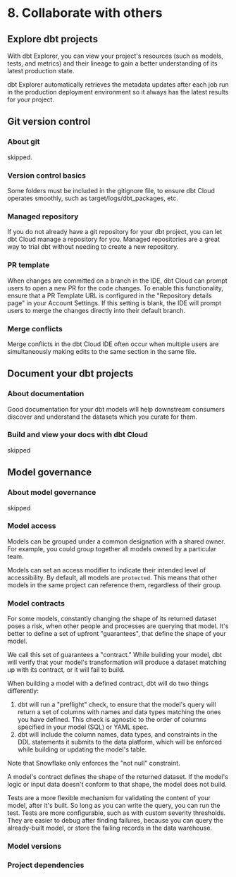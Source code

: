# 8. Collaborate with others
## Explore dbt projects
With dbt Explorer, you can view your project's resources (such as models, tests, and metrics) and their lineage to gain a better understanding of its latest production state.

dbt Explorer automatically retrieves the metadata updates after each job run in the production deployment environment so it always has the latest results for your project.

## Git version control
### About git
skipped. 
### Version control basics
Some folders must be included in the gitignore file, to ensure dbt Cloud operates smoothly, such as target/logs/dbt_packages, etc. 

### Managed repository
If you do not already have a git repository for your dbt project, you can let dbt Cloud manage a repository for you. Managed repositories are a great way to trial dbt without needing to create a new repository.

### PR template
When changes are committed on a branch in the IDE, dbt Cloud can prompt users to open a new PR for the code changes. To enable this functionality, ensure that a PR Template URL is configured in the "Repository details page" in your Account Settings. If this setting is blank, the IDE will prompt users to merge the changes directly into their default branch.

### Merge conflicts
Merge conflicts in the dbt Cloud IDE often occur when multiple users are simultaneously making edits to the same section in the same file.

## Document your dbt projects
### About documentation
Good documentation for your dbt models will help downstream consumers discover and understand the datasets which you curate for them. 

### Build and view your docs with dbt Cloud
skipped

## Model governance
### About model governance
skipped

### Model access
Models can be grouped under a common designation with a shared owner. For example, you could group together all models owned by a particular team. 

Models can set an access modifier to indicate their intended level of accessibility. By default, all models are `protected`. This means that other models in the same project can reference them, regardless of their group. 

### Model contracts
For some models, constantly changing the shape of its returned dataset poses a risk, when other people and processes are querying that model. It's better to define a set of upfront "guarantees", that define the shape of your model. 

We call this set of guarantees a "contract." While building your model, dbt will verify that your model's transformation will produce a dataset matching up with its contract, or it will fail to build.

When building a model with a defined contract, dbt will do two things differently:
1. dbt will run a "preflight" check, to ensure that the model's query will return a set of columns with names and data types matching the ones you have defined. This check is agnostic to the order of columns specified in your model (SQL) or YAML spec.
2. dbt will include the column names, data types, and constraints in the DDL statements it submits to the data platform, which will be enforced while building or updating the model's table.

Note that Snowflake only enforces the "not null" constraint. 

A model's contract defines the shape of the returned dataset. If the model's logic or input data doesn't conform to that shape, the model does not build.

Tests are a more flexible mechanism for validating the content of your model, after it's built. So long as you can write the query, you can run the test. Tests are more configurable, such as with custom severity thresholds. They are easier to debug after finding failures, because you can query the already-built model, or store the failing records in the data warehouse.

### Model versions


### Project dependencies






